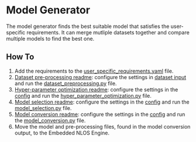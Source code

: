 # Model Generator
The model generator finds the best suitable model that satisfies the user-specific requirements. It can merge mutliple datasets together and compare multiple models to find the best one.

## How To

1. Add the requirements to the [user_specific_requirements.yaml](user_specific_requirements.yaml) file.
2. [Dataset pre-processing readme](Dataset_preprocessing/readme.md): configure the settings in [dataset input](Dataset_preprocessing/dataset_input_config.yaml) and run the [dataset_preprocessing.py](dataset_preprocessing.py) file.
3. [Hyper-parameter optimization readme](Hyper_parameter_optimization/readme.md): configure the settings in the [config](Hyper_parameter_optimization/hyper_parameter_optimization_config.yaml) and run the [hyper_parameter_optimization.py](hyper_parameter_optimization.py) file.
4. [Model selection readme](Model_selection/readme.md): configure the settings in the [config](Model_selection/model_selection_config.yaml) and run the [model_selection.py](model_selection.py) file.
5. [Model conversion readme](Model_conversion/readme.md): configure the settings in the [config](Model_conversion/model_conversion_config.yaml) and run the [model_conversion.py](model_conversion.py) file.
6. Move the model and pre-processing files, found in the model conversion output, to the Embedded NLOS Engine.
